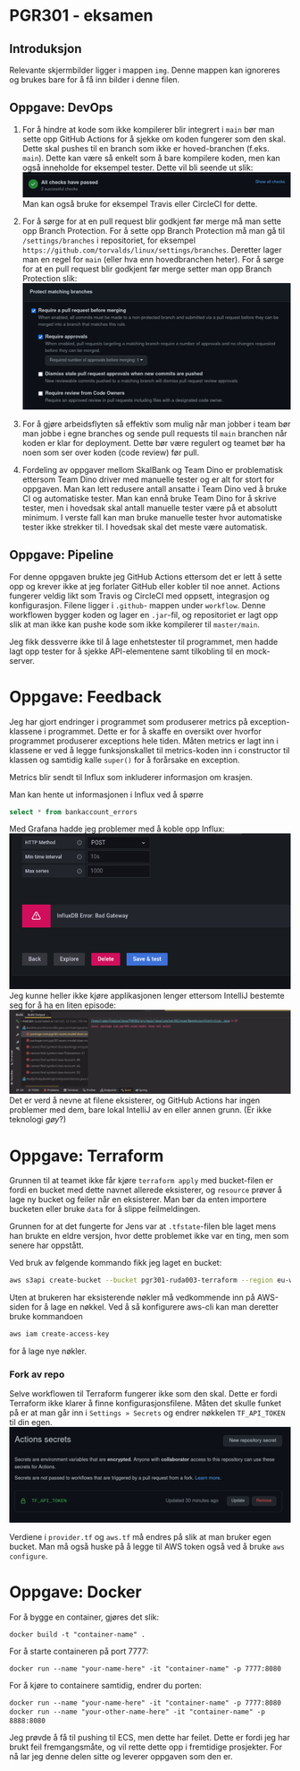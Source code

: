 # PGR301 - eksamen

## Introduksjon
Relevante skjermbilder ligger i mappen `img`.
Denne mappen kan ignoreres og brukes bare for
å få inn bilder i denne filen.

## Oppgave: DevOps

1. For å hindre at kode som ikke kompilerer
   blir integrert i `main` bør man sette opp
   GitHub Actions for å sjekke om koden fungerer
   som den skal. Dette skal pushes til en branch
   som ikke er hoved-branchen (f.eks. `main`).
   Dette kan være så enkelt som å bare kompilere
   koden, men kan også inneholde for eksempel
   tester.
   Dette vil bli seende ut slik:
   ![](img/img1.png)
   Man kan også bruke for eksempel
   Travis eller CircleCI for dette.

2. For å sørge for at en pull request blir
   godkjent før merge må man sette opp
   Branch Protection.
   For å sette opp Branch Protection må man gå
   til `/settings/branches` i repositoriet,
   for eksempel `https://github.com/torvalds/linux/settings/branches`.
   Deretter lager man en regel for `main` (eller
   hva enn hovedbranchen heter).
   For å sørge for at en pull request blir
   godkjent før merge setter man opp Branch
   Protection slik:
   ![](img/img2.png)
   
3. For å gjøre arbeidsflyten så effektiv som
mulig når man jobber i team bør man jobbe i
   egne branches og sende pull requests
   til `main` branchen når koden er klar
   for deployment. Dette bør være regulert
   og teamet bør ha noen som ser over koden
   (code review) før pull.
   
4. Fordeling av oppgaver mellom SkalBank og
Team Dino er problematisk ettersom Team Dino
   driver med manuelle tester og er alt
   for stort for oppgaven.
   Man kan lett redusere antall ansatte
   i Team Dino ved å bruke CI og automatiske
   tester.
   Man kan ennå bruke Team Dino for å skrive
   tester, men i hovedsak skal antall manuelle
   tester være på et absolutt minimum.
   I verste fall kan man bruke manuelle tester
   hvor automatiske tester ikke strekker til.
   I hovedsak skal det meste være automatisk.
   
## Oppgave: Pipeline

For denne oppgaven brukte jeg GitHub Actions
ettersom det er lett å sette opp og krever
ikke at jeg forlater GitHub eller kobler
til noe annet. Actions fungerer veldig likt
som Travis og CircleCI med oppsett, integrasjon
og konfigurasjon. Filene ligger i
`.github`- mappen under `workflow`.
Denne workflowen bygger koden og lager
en `.jar`-fil, og repositoriet er 
lagt opp slik at man ikke kan pushe kode
som ikke kompilerer til `master/main`.

Jeg fikk dessverre ikke til å lage
enhetstester til programmet, men hadde
lagt opp tester for å sjekke API-elementene
samt tilkobling til en mock-server.

# Oppgave: Feedback

Jeg har gjort endringer i programmet som
produserer metrics på exception-klassene
i programmet. Dette er for å skaffe en
oversikt over hvorfor programmet produserer
exceptions hele tiden.
Måten metrics er lagt inn i klassene
er ved å legge funksjonskallet til
metrics-koden inn i constructor til klassen
og samtidig kalle `super()` for å forårsake
en exception.

Metrics blir sendt til Influx
som inkluderer informasjon om krasjen.

Man kan hente ut informasjonen i Influx
ved å spørre
```sql
select * from bankaccount_errors
```

Med Grafana hadde jeg problemer med å koble
opp Influx: ![](img/img4.png)
Jeg kunne heller ikke kjøre applikasjonen
lenger ettersom IntelliJ bestemte seg
for å ha en liten episode: ![](img/img5.png)
Det er verd å nevne at filene eksisterer,
og GitHub Actions har ingen problemer
med dem, bare lokal IntelliJ av en eller
annen grunn. (Er ikke teknologi _gøy_?)

# Oppgave: Terraform
Grunnen til at teamet ikke får kjøre
`terraform apply` med bucket-filen er
fordi en bucket med dette navnet allerede
eksisterer, og `resource` prøver å lage
ny bucket og feiler når en eksisterer.
Man bør da enten importere bucketen eller
bruke `data` for å slippe feilmeldingen.

Grunnen for at det fungerte for Jens
var at `.tfstate`-filen ble laget
mens han brukte en eldre versjon, hvor
dette problemet ikke var en ting,
men som senere har oppstått.

Ved bruk av følgende kommando fikk jeg laget
en bucket:
```bash
aws s3api create-bucket --bucket pgr301-ruda003-terraform --region eu-west-1 --create-bucket-configuration LocationConstraint=eu-west-1
```

Uten at brukeren har eksisterende nøkler
må vedkommende inn på AWS-siden for å
lage en nøkkel. Ved å så konfigurere
aws-cli kan man deretter bruke kommandoen
```bash
aws iam create-access-key
```
for å lage nye nøkler.

### Fork av repo

Selve workflowen til Terraform fungerer ikke som den skal.
Dette er fordi Terraform ikke klarer å finne
konfigurasjonsfilene.
Måten det skulle funket på er at man går inn i
`Settings » Secrets` og endrer nøkkelen `TF_API_TOKEN`
til din egen.
![](img/img6.png)

Verdiene i `provider.tf` og `aws.tf` må endres på
slik at man bruker egen bucket.
Man må også huske på å legge til AWS token også ved
å bruke
`aws configure`.

# Oppgave: Docker

For å bygge en container, gjøres det slik:
```shell
docker build -t "container-name" .
```

For å starte containeren på port 7777:
```shell
docker run --name "your-name-here" -it "container-name" -p 7777:8080
```
For å kjøre to containere samtidig, endrer du porten:
```shell
docker run --name "your-name-here" -it "container-name" -p 7777:8080
docker run --name "your-other-name-here" -it "container-name" -p 8888:8080
```

Jeg prøvde å få til pushing til ECS, men dette har feilet.
Dette er fordi jeg har brukt feil fremgangsmåte,
og vil rette dette opp i fremtidige prosjekter.
For nå lar jeg denne delen sitte og leverer oppgaven
som den er.
